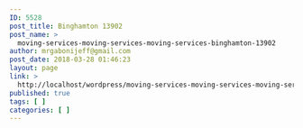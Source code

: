 ```yaml
---
ID: 5528
post_title: Binghamton 13902
post_name: >
  moving-services-moving-services-moving-services-binghamton-13902
author: mrgabonijeff@gmail.com
post_date: 2018-03-28 01:46:23
layout: page
link: >
  http://localhost/wordpress/moving-services-moving-services-moving-services-binghamton-13902/
published: true
tags: [ ]
categories: [ ]
---
```

